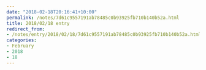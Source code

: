 ```yaml
---
date: "2018-02-18T20:16:41+10:00"
permalink: /notes/7d61c9557191ab78485c0b93925fb710b140b52a.html
title: 2018/02/18 entry
redirect_from:
- /notes/entry/2018/02/18/7d61c9557191ab78485c0b93925fb710b140b52a.html
categories:
- February
- 2018
- 18
---
```

